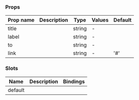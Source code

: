 ### Props

| Prop name | Description | Type   | Values | Default |
| --------- | ----------- | ------ | ------ | ------- |
| title     |             | string | -      |         |
| label     |             | string | -      |         |
| to        |             | string | -      |         |
| link      |             | string | -      | '#'     |

### Slots

| Name    | Description | Bindings |
| ------- | ----------- | -------- |
| default |             |          |
